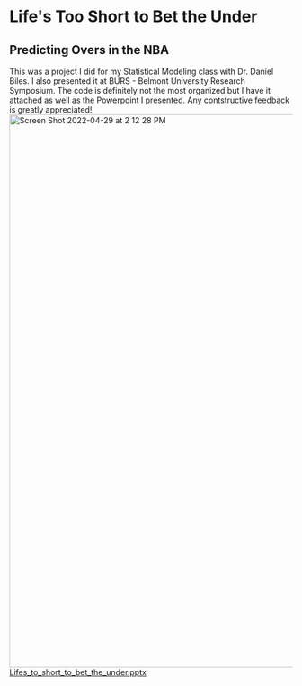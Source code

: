 # Life's Too Short to Bet the Under
## Predicting Overs in the NBA
This was a project I did for my Statistical Modeling class with Dr. Daniel Biles. I also presented it at BURS -  Belmont University Research Symposium.
The code is definitely not the most organized but I have it attached as well as the Powerpoint I presented. Any contstructive feedback is greatly appreciated!
<img width="983" alt="Screen Shot 2022-04-29 at 2 12 28 PM" src="https://user-images.githubusercontent.com/70241357/166022573-e51d746c-e59b-47a9-8020-541aeab4ff3a.png">
[Lifes_to_short_to_bet_the_under.pptx](https://github.com/sjkrrrch/too_short_to_bet_the_under/files/8593175/Lifes_to_short_to_bet_the_under.pptx)
